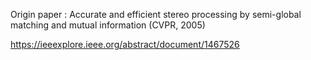 Origin paper : Accurate and efficient stereo processing by semi-global matching and mutual information (CVPR, 2005)

https://ieeexplore.ieee.org/abstract/document/1467526
